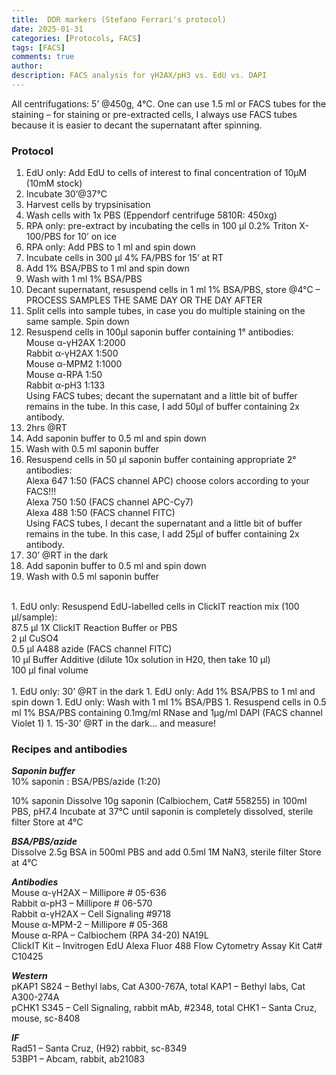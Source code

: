 ```yaml
---
title:  DDR markers (Stefano Ferrari's protocol)
date: 2025-01-31 
categories: [Protocols, FACS]
tags: [FACS]
comments: true
author:  
description: FACS analysis for γH2AX/pH3 vs. EdU vs. DAPI
---
```



All centrifugations: 5’ @450g, 4°C. One can use 1.5 ml or FACS tubes for the staining – for staining or pre-extracted cells, I always use FACS tubes because it is easier to decant the supernatant after spinning.


### Protocol

1. EdU only: Add EdU to cells of interest to final concentration of 10µM (10mM stock)
1. Incubate 30’@37°C
1. Harvest cells by trypsinisation
1. Wash cells with 1x PBS (Eppendorf centrifuge 5810R: 450xg)
1. RPA only: pre-extract by incubating the cells in 100 µl 0.2% Triton X-100/PBS for 10’ on ice
1. RPA only: Add PBS to 1 ml and spin down
1. Incubate cells in 300 µl 4% FA/PBS for 15’ at RT
1. Add 1% BSA/PBS to 1 ml and spin down
1. Wash with 1 ml 1% BSA/PBS
1. Decant supernatant, resuspend cells in 1 ml 1% BSA/PBS, store @4°C – PROCESS SAMPLES THE SAME DAY OR THE DAY AFTER
1. Split cells into sample tubes, in case you do multiple staining on the same sample. Spin down
1. Resuspend cells in 100µl saponin buffer containing 1° antibodies: <br>
Mouse α-γH2AX 1:2000<br>
Rabbit α-γH2AX 1:500<br>
Mouse α-MPM2 1:1000<br>
Mouse α-RPA 1:50<br>
Rabbit α-pH3 1:133<br>
Using FACS tubes; decant the supernatant and a little bit of buffer remains in the tube. In this case, I add 50µl of buffer containing 2x antibody.
1. 2hrs @RT
1. Add saponin buffer to 0.5 ml and spin down
1. Wash with 0.5 ml saponin buffer
1. Resuspend cells in 50 µl saponin buffer containing appropriate 2° antibodies:<br>
Alexa 647 1:50 (FACS channel APC) choose colors according to your FACS!!!<br>
Alexa 750 1:50 (FACS channel APC-Cy7)<br>
Alexa 488 1:50 (FACS channel FITC)<br>
Using FACS tubes, I decant the supernatant and a little bit of buffer remains in the tube. In this case, I add 25µl of buffer containing 2x antibody.
1. 30’ @RT in the dark
1. Add saponin buffer to 0.5 ml and spin down
1. Wash with 0.5 ml saponin buffer<br>
<br>
1. EdU only: Resuspend EdU-labelled cells in ClickIT reaction mix (100 µl/sample):<br>
87.5 µl	1X ClickIT Reaction Buffer or PBS <br>
2 µl	CuSO4<br>
0.5 µl 	A488 azide (FACS channel FITC)<br>
10 µl	Buffer Additive (dilute 10x solution in H20, then take 10 µl)<br>
100 µl	final volume<br>
<br>
1. EdU only: 30’ @RT in the dark
1. EdU only: Add 1% BSA/PBS to 1 ml and spin down 
1. EdU only: Wash with 1 ml 1% BSA/PBS
1. Resuspend cells in 0.5 ml 1% BSA/PBS containing 0.1mg/ml RNase and 1µg/ml DAPI (FACS channel Violet 1)
1. 15-30’ @RT in the dark… and measure!


### Recipes and antibodies


***Saponin buffer*** <br>
10% saponin : BSA/PBS/azide (1:20)

10% saponin
Dissolve 10g saponin (Calbiochem, Cat# 558255) in 100ml PBS, pH7.4
Incubate at 37°C until saponin is completely dissolved, sterile filter
Store at 4°C

***BSA/PBS/azide*** <br>
Dissolve 2.5g BSA in 500ml PBS and add 0.5ml 1M NaN3, sterile filter
Store at 4°C

***Antibodies*** <br>
Mouse α-γH2AX – Millipore # 05-636<br>
Rabbit α-pH3 – Millipore # 06-570<br>
Rabbit α-γH2AX – Cell Signaling #9718<br>
Mouse α-MPM-2 – Millipore # 05-368 <br>
Mouse α-RPA – Calbiochem (RPA 34-20) NA19L<br>
ClickIT Kit – Invitrogen EdU Alexa Fluor 488 Flow Cytometry Assay Kit Cat# C10425<br>

***Western***	<br>
pKAP1 S824 – Bethyl labs, Cat A300-767A, total KAP1 – Bethyl labs, Cat A300-274A<br> pCHK1 S345 – Cell Signaling, rabbit mAb, #2348, total CHK1 – Santa Cruz, mouse, sc-8408<br>

***IF***	<br>
Rad51 – Santa Cruz, (H92) rabbit, sc-8349<br>
53BP1 – Abcam, rabbit, ab21083<br>
